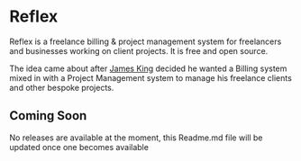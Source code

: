 # Reflex
Reflex is a freelance billing & project management system for freelancers and businesses working on client projects. It is free and open source.

The idea came about after [James King](https://github.com/Jamesking56) decided he wanted a Billing system mixed in with a Project Management system to manage his freelance clients and other bespoke projects.

## Coming Soon
No releases are available at the moment, this Readme.md file will be updated once one becomes available